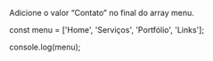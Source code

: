 Adicione o valor “Contato” no final do array menu.

const menu = ['Home', 'Serviços', 'Portfólio', 'Links'];

console.log(menu);